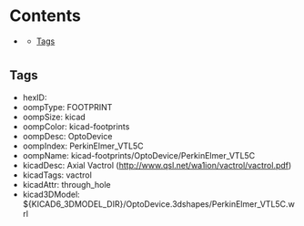 



Contents
========

* [](#)
	* [Tags](#tags)

# 

## Tags

- hexID: 
- oompType: FOOTPRINT
- oompSize: kicad
- oompColor: kicad-footprints
- oompDesc: OptoDevice
- oompIndex: PerkinElmer_VTL5C
- oompName: kicad-footprints/OptoDevice/PerkinElmer_VTL5C
- kicadDesc: Axial Vactrol (http://www.qsl.net/wa1ion/vactrol/vactrol.pdf)
- kicadTags: vactrol
- kicadAttr: through_hole
- kicad3DModel: ${KICAD6_3DMODEL_DIR}/OptoDevice.3dshapes/PerkinElmer_VTL5C.wrl
